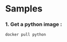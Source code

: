 # Samples

### 1. Get a python image : 
```docker pull python```

<script type="text/javascript" src="https://asciinema.org/a/20354.js" id="asciicast-20354" async></script>